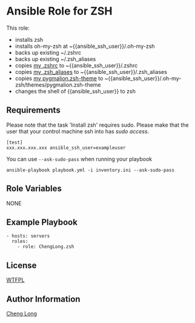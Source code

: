 Ansible Role for ZSH 
=========

This role:

- installs zsh
- installs oh-my-zsh at ~{{ansible_ssh_user}}/.oh-my-zsh
- backs up existing ~/.zshrc
- backs up existing ~/.zsh_aliases 
- copies [my .zshrc](https://raw.github.com/ChengLong/configs/master/.zshrc) to ~{{ansible_ssh_user}}/.zshrc 
- copies [my .zsh_aliases](https://raw.github.com/ChengLong/configs/master/.zsh_aliases) to ~{{ansible_ssh_user}}/.zsh_aliases 
- copies [my pygmalion.zsh-theme](https://raw.github.com/ChengLong/configs/master/pygmalion.zsh-theme) to ~{{ansible_ssh_user}}/.oh-my-zsh/themes/pygmalion.zsh-theme
- changes the shell of {{ansible_ssh_user}} to zsh

Requirements
------------

Please note that the task 'Install zsh' requires sudo. Please make that the user that your control machine ssh into has *sudo access*. 

```
[test]
xxx.xxx.xxx.xxx ansible_ssh_user=exampleuser 
```

You can use `--ask-sudo-pass` when running your playbook

`ansible-playbook playbook.yml -i inventory.ini --ask-sudo-pass`

Role Variables
--------------

NONE

Example Playbook
----------------

```
- hosts: servers
  roles:
    - role: ChengLong.zsh
```

License
-------

[WTFPL](http://www.wtfpl.net/)

Author Information
------------------

[Cheng Long](https://twitter.com/ChengLong_)
